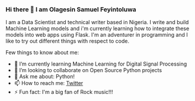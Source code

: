### Hi there 👋 I am Olagesin Samuel Feyintoluwa

  I am a Data Scientist and technical writer based in Nigeria. I write and build Machine Learning models and i'm currently learning how to integrate these models into web apps using Flask. I'm an adventurer in programming and I like to try out different things with respect to code.

  Few things to know about me:
- 🌱 I’m currently learning Machine Learning for Digital Signal Processing
- 👯 I’m looking to collaborate on Open Source Python projects
- 💬 Ask me about: Python!
- 📫 How to reach me: [Twitter](https://twitter.com/The_Olagesin)
- ⚡ Fun fact: I'm a big fan of Rock music!!!
